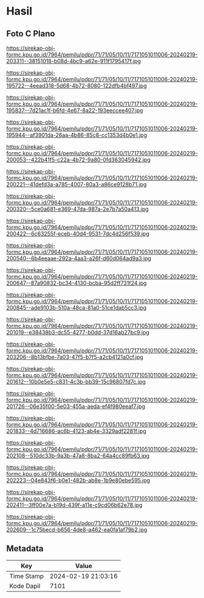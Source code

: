 # Hasil

## Foto C Plano

https://sirekap-obj-formc.kpu.go.id/7964/pemilu/pdpr/71/71/05/10/11/7171051011006-20240219-203311--38151018-b08d-4bc9-a62e-911f1795417f.jpg

https://sirekap-obj-formc.kpu.go.id/7964/pemilu/pdpr/71/71/05/10/11/7171051011006-20240219-195722--4eead318-5d68-4b72-8080-122dfb4bf497.jpg

https://sirekap-obj-formc.kpu.go.id/7964/pemilu/pdpr/71/71/05/10/11/7171051011006-20240219-195837--7d21ac1f-b6fd-4e67-8a22-193eeccee407.jpg

https://sirekap-obj-formc.kpu.go.id/7964/pemilu/pdpr/71/71/05/10/11/7171051011006-20240219-195944--af3901da-26aa-4b86-85c8-cc1353d4b0e1.jpg

https://sirekap-obj-formc.kpu.go.id/7964/pemilu/pdpr/71/71/05/10/11/7171051011006-20240219-200053--422b41f5-c22a-4b72-9a80-0fd363045942.jpg

https://sirekap-obj-formc.kpu.go.id/7964/pemilu/pdpr/71/71/05/10/11/7171051011006-20240219-200221--41defd3a-a785-4007-80a3-a86ce9128b71.jpg

https://sirekap-obj-formc.kpu.go.id/7964/pemilu/pdpr/71/71/05/10/11/7171051011006-20240219-200320--5ce0a681-e369-47da-987a-2e7b7a50a413.jpg

https://sirekap-obj-formc.kpu.go.id/7964/pemilu/pdpr/71/71/05/10/11/7171051011006-20240219-200422--6c63255f-eceb-40d4-9531-7dc4d256f539.jpg

https://sirekap-obj-formc.kpu.go.id/7964/pemilu/pdpr/71/71/05/10/11/7171051011006-20240219-200540--6b4eeaae-292a-4aa3-a26f-d60d064ad9a3.jpg

https://sirekap-obj-formc.kpu.go.id/7964/pemilu/pdpr/71/71/05/10/11/7171051011006-20240219-200647--87a90832-bc34-4130-bcba-95d2ff731f24.jpg

https://sirekap-obj-formc.kpu.go.id/7964/pemilu/pdpr/71/71/05/10/11/7171051011006-20240219-200845--ade9103b-510a-48ca-81a0-51ce1dab5cc3.jpg

https://sirekap-obj-formc.kpu.go.id/7964/pemilu/pdpr/71/71/05/10/11/7171051011006-20240219-201019--e38438b3-dc55-4277-b0dd-37d16ab27bc9.jpg

https://sirekap-obj-formc.kpu.go.id/7964/pemilu/pdpr/71/71/05/10/11/7171051011006-20240219-203206--8b13bfbe-7a03-47f5-b7f5-a2cb4121a0cf.jpg

https://sirekap-obj-formc.kpu.go.id/7964/pemilu/pdpr/71/71/05/10/11/7171051011006-20240219-201612--10b0e5e5-c831-4c3b-bb39-15c96807fd7c.jpg

https://sirekap-obj-formc.kpu.go.id/7964/pemilu/pdpr/71/71/05/10/11/7171051011006-20240219-201726--06e35f00-5e03-455a-aeda-ef4f980eeaf7.jpg

https://sirekap-obj-formc.kpu.go.id/7964/pemilu/pdpr/71/71/05/10/11/7171051011006-20240219-201833--4d716686-ac6b-4123-ab4e-3329adf2281f.jpg

https://sirekap-obj-formc.kpu.go.id/7964/pemilu/pdpr/71/71/05/10/11/7171051011006-20240219-202108--510dc33b-9a3b-47a8-8ba2-64a4cc89fb63.jpg

https://sirekap-obj-formc.kpu.go.id/7964/pemilu/pdpr/71/71/05/10/11/7171051011006-20240219-202223--04e843f6-b0e1-482b-ab8e-1b9e80ebe595.jpg

https://sirekap-obj-formc.kpu.go.id/7964/pemilu/pdpr/71/71/05/10/11/7171051011006-20240219-202411--3ff00e7a-b19d-439f-a11e-c9cd06b62e78.jpg

https://sirekap-obj-formc.kpu.go.id/7964/pemilu/pdpr/71/71/05/10/11/7171051011006-20240219-202609--1c75becd-b656-4de8-a462-ea0fa1af79b2.jpg


## Metadata

| Key        | Value               |
| ---------- | ------------------- |
| Time Stamp | 2024-02-19 21:03:16 |
| Kode Dapil | 7101                |



